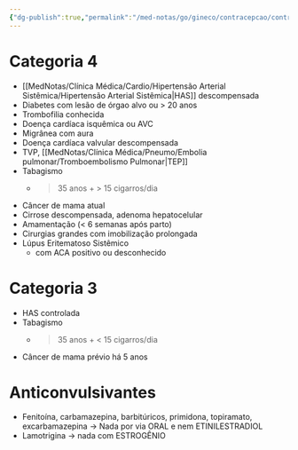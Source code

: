 ```yaml
---
{"dg-publish":true,"permalink":"/med-notas/go/gineco/contracepcao/contraindicacoes-ao-estrogenio/"}
---
```


# Categoria 4
- [[MedNotas/Clínica Médica/Cardio/Hipertensão Arterial Sistêmica/Hipertensão Arterial Sistêmica\|HAS]] descompensada
- Diabetes com lesão de órgao alvo ou > 20 anos
- Trombofilia conhecida
- Doença cardíaca isquêmica ou AVC
- Migrânea com aura
- Doença cardíaca valvular descompensada
- TVP, [[MedNotas/Clínica Médica/Pneumo/Embolia pulmonar/Tromboembolismo Pulmonar\|TEP]]
- Tabagismo
	- > 35 anos + > 15 cigarros/dia
- Câncer de mama atual
- Cirrose descompensada, adenoma hepatocelular 
- Amamentação (< 6 semanas após parto)
- Cirurgias grandes com imobilização prolongada
- Lúpus Eritematoso Sistêmico
	- com ACA positivo ou desconhecido

# Categoria 3
- HAS controlada
- Tabagismo
	- > 35 anos + < 15 cigarros/dia
- Câncer de mama prévio há 5 anos

# Anticonvulsivantes
- Fenitoína, carbamazepina, barbitúricos, primidona, topiramato, excarbamazepina -> Nada por via ORAL e nem ETINILESTRADIOL
- Lamotrigina -> nada com ESTROGÊNIO